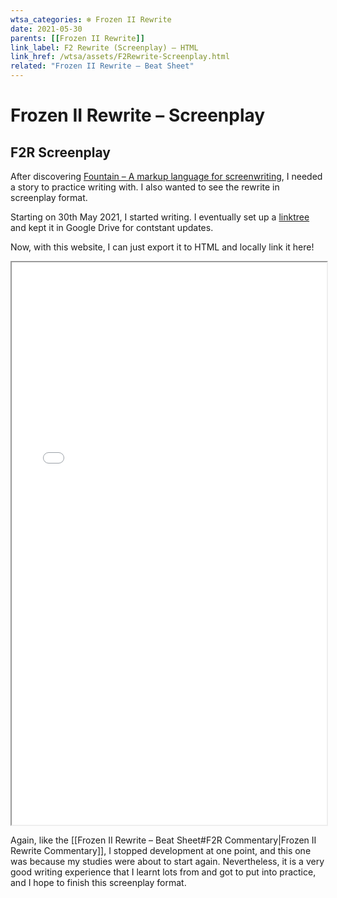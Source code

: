 ```yaml
---
wtsa_categories: ❄️ Frozen II Rewrite
date: 2021-05-30
parents: [[Frozen II Rewrite]]
link_label: F2 Rewrite (Screenplay) – HTML
link_href: /wtsa/assets/F2Rewrite-Screenplay.html
related: "Frozen II Rewrite – Beat Sheet"
---
```


# Frozen II Rewrite – Screenplay

## F2R Screenplay

After discovering [Fountain – A markup language for screenwriting](https://fountain.io/), I needed a story to practice writing with. I also wanted to see the rewrite in screenplay format.

Starting on 30th May 2021, I started writing. I eventually set up a [linktree](https://linktr.ee/wtstorya) and kept it in Google Drive for contstant updates.

Now, with this website, I can just export it to HTML and locally link it here!

<iframe class="html" src="/wtsa/assets/F2Rewrite-Screenplay.html" width="100%" height="900px"  marginheight="0" marginwidth="0">Loading…</iframe>

Again, like the [[Frozen II Rewrite – Beat Sheet#F2R Commentary|Frozen II Rewrite Commentary]], I stopped development at one point, and this one was because my studies were about to start again. Nevertheless, it is a very good writing experience that I learnt lots from and got to put into practice, and I hope to finish this screenplay format.
